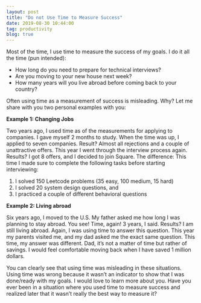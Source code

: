 ```yaml
---
layout: post
title: "Do not Use Time to Measure Success"
date: 2019-08-30 10:44:00
tag: productivity
blog: true
---
```


Most of the time, I use time to measure the success of my goals. I do it all the time (pun intended):

- How long do you need to prepare for technical interviews?
- Are you moving to your new house next week?
- How many years will you live abroad before coming back to your country?

Often using time as a measurement of success is misleading. Why? Let me share with you two personal examples with you:

__Example 1: Changing Jobs__

Two years ago, I used time as of the measurements for applying to companies. I gave myself 2 months to study. When the time was up, I applied to seven companies. Result? Almost all rejections and a couple of unattractive offers. This year I went through the interview process again. Results? I got 8 offers, and I decided to join Square. The difference: This time I made sure to complete the following tasks before starting interviewing:

1. I solved 150 Leetcode problems (35 easy, 100 medium, 15 hard)
1. I solved 20 system design questions, and
1. I practiced a couple of different behavioral questions

__Example 2: Living abroad__

Six years ago, I moved to the U.S. My father asked me how long I was planning to stay abroad. You see! Time, again! 3 years, I said. Results? I am still living abroad. Again, I was using time to answer this question. This year my parents visited me, and my dad asked me the exact same question. This time, my answer was different. Dad, it’s not a matter of time but rather of savings. I would feel comfortable moving back when I have saved 1 million dollars.

You can clearly see that using time was misleading in these situations. Using time was wrong because it wasn’t an indicator to show that I was done/ready with my goals. I would love to learn more about you. Have you ever been in a situation where you used time to measure success and realized later that it wasn’t really the best way to measure it?

